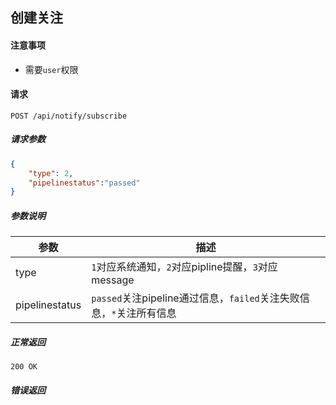 ## 创建关注

#### 注意事项

- 需要`user`权限

#### 请求

```
POST /api/notify/subscribe
```

##### 请求参数

```json
{
    "type": 2,
    "pipelinestatus":"passed"
}
```

##### 参数说明

|参数|描述|
|---|---|
|type|`1`对应系统通知，`2`对应pipline提醒，`3`对应message|
|pipelinestatus|`passed`关注pipeline通过信息，`failed`关注失败信息，`*`关注所有信息|

##### 正常返回

```
200 OK
```

##### 错误返回

